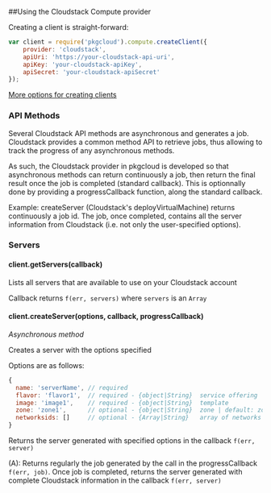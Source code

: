 ##Using the Cloudstack Compute provider

Creating a client is straight-forward:

```Javascript
var client = require('pkgcloud').compute.createClient({
    provider: 'cloudstack',
    apiUri: 'https://your-cloudstack-api-uri',
    apiKey: 'your-cloudstack-apiKey',
    apiSecret: 'your-cloudstack-apiSecret'
});
```

[More options for creating clients](README.md)

### API Methods

Several Cloudstack API methods are asynchronous and generates a job. Cloudstack provides a common method API to retrieve jobs, thus allowing to track the progress of any asynchronous methods.

As such, the Cloudstack provider in pkgcloud is developed so that asynchronous methods can return continuously a job, then return the final result once the job is completed (standard callback). This is optionnally done by providing a progressCallback function, along the standard callback.

Example: createServer (Cloudstack's deployVirtualMachine) returns continuously a job id. The job, once completed, contains all the server information from Cloudstack (i.e. not only the user-specified options).


### Servers

#### client.getServers(callback)
Lists all servers that are available to use on your Cloudstack account

Callback returns `f(err, servers)` where `servers` is an `Array`

#### client.createServer(options, callback, progressCallback)

_Asynchronous method_

Creates a server with the options specified

Options are as follows:

```js
{
  name: 'serverName', // required
  flavor: 'flavor1',  // required - {object|String}  service offering
  image: 'image1',    // required - {object|String}  template
  zone: 'zone1',      // optional - {object|String}  zone | default: zone where template is deployed
  networksids: []     // optional - {Array|String}   array of networks | default: network where zone is deployed
}
```
Returns the server generated with specified options in the callback `f(err, server)`

(A): Returns regularly the job generated by the call in the progressCallback `f(err, job)`. Once job is completed, returns the server generated with complete Cloudstack information in the callback `f(err, server)`

